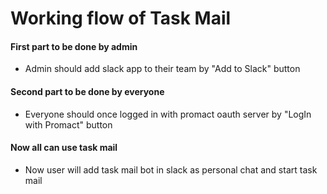 # Working flow of Task Mail
#### First part to be done by admin 
* Admin should add slack app to their team by "Add to Slack" button
#### Second part to be done by everyone
* Everyone should once logged in with promact oauth server by "LogIn with Promact" button
#### Now all can use task mail
* Now user will add task mail bot in slack as personal chat and start task mail
